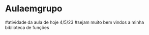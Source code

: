 # Aulaemgrupo
#atividade da aula de hoje 4/5/23
#sejam muito bem vindos a minha biblioteca de funções 
